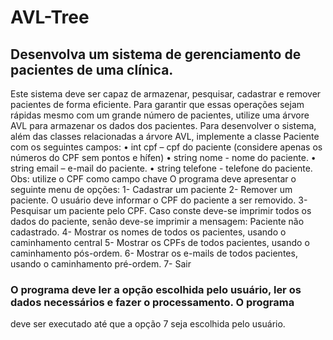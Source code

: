 # AVL-Tree
## Desenvolva um sistema de gerenciamento de pacientes de uma clínica. 
Este sistema deve ser capaz de armazenar,
pesquisar, cadastrar e remover pacientes de forma eficiente. Para garantir que essas operações sejam rápidas 
mesmo com um grande número de pacientes, utilize uma árvore AVL para armazenar os dados dos pacientes. 
Para desenvolver o sistema, além das classes relacionadas a árvore AVL, implemente a classe Paciente com os 
seguintes campos: 
• int cpf – cpf do paciente (considere apenas os números do CPF sem pontos e hífen) 
• string nome - nome do paciente. 
• string email – e-mail do paciente. 
• string telefone - telefone do paciente. 
Obs: utilize o CPF como campo chave 
O programa deve apresentar o seguinte menu de opções: 
1- Cadastrar um paciente 
2- Remover um paciente. O usuário deve informar o CPF do paciente a ser removido. 
3- Pesquisar um paciente pelo CPF. Caso conste deve-se imprimir todos os dados do paciente, senão deve-se 
imprimir a mensagem: Paciente não cadastrado. 
4- Mostrar os nomes de todos os pacientes, usando o caminhamento central 
5- Mostrar os CPFs de todos pacientes, usando o caminhamento pós-ordem. 
6- Mostrar os e-mails de todos pacientes, usando o caminhamento pré-ordem. 
7- Sair 
### O programa deve ler a opção escolhida pelo usuário, ler os dados necessários e fazer o processamento. O programa 
deve ser executado até que a opção 7 seja escolhida pelo usuário.
